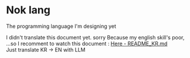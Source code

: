# Nok lang
The programming language I'm designing yet<br>

I didn't translate this document yet. sorry
Because my english skill's poor, <br>...so I recomment to watch this document : [Here - README_KR.md](README_KR.md)<br>
Just translate KR -> EN with LLM
